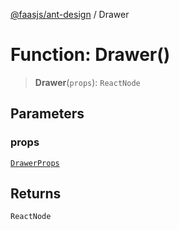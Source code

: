[@faasjs/ant-design](../README.md) / Drawer

# Function: Drawer()

> **Drawer**(`props`): `ReactNode`

## Parameters

### props

[`DrawerProps`](../interfaces/DrawerProps.md)

## Returns

`ReactNode`
